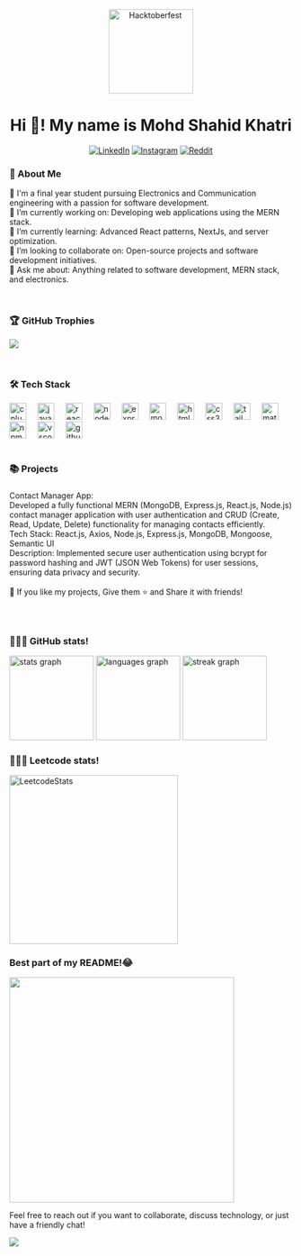<div align = "center">
  <img  src="https://holopin.me/shahidkhatrii" height="150" alt="Hacktoberfest"  />
</div>
<h1 align="center">Hi 👋! My name is Mohd Shahid Khatri</h1>

 <div align="center">
   
   [![LinkedIn](https://img.shields.io/badge/LinkedIn-%230077B5.svg?logo=linkedin&logoColor=white)](https://linkedin.com/in/mo-shahid-khatri-bb23611bb)
[![Instagram](https://img.shields.io/badge/Instagram-%23E4405F.svg?logo=Instagram&logoColor=white)](https://instagram.com/md__shahid______)  [![Reddit](https://img.shields.io/badge/Reddit-%23FF4500.svg?logo=Reddit&logoColor=white)](https://reddit.com/user/ALPHAFTw77) 

 </div>


<h3 align="left">🚀 About Me</h3>
<p align="left">📔 I'm a final year student pursuing Electronics and Communication engineering with a passion for software development.<br>🔭 I’m currently working on: Developing web applications using the MERN stack.<br>🌱 I’m currently learning: Advanced React patterns, NextJs, and server optimization.<br>👯 I’m looking to collaborate on: Open-source projects and software development initiatives.<br>💬 Ask me about: Anything related to software development, MERN stack, and electronics.</p>
<br clear="both">

 ### 🏆 GitHub Trophies
![](https://github-profile-trophy.vercel.app/?username=shahidkhatrii&theme=monokai&no-frame=false&no-bg=true&margin-w=4)

<br clear="both">

<h3 align="left">🛠️ Tech Stack</h3>



<div align="left">
  <img src="https://skillicons.dev/icons?i=cpp" height="30" alt="cplusplus logo"  />
  <img width="12" />
  <img src="https://cdn.jsdelivr.net/gh/devicons/devicon/icons/javascript/javascript-original.svg" height="30" alt="javascript logo"  />
  <img width="12" />
  <img src="https://cdn.jsdelivr.net/gh/devicons/devicon/icons/react/react-original.svg" height="30" alt="react logo"  />
  <img width="12" />
  <img src="https://cdn.jsdelivr.net/gh/devicons/devicon/icons/nodejs/nodejs-original.svg" height="30" alt="nodejs logo"  />
  <img width="12" />
  <img src="https://skillicons.dev/icons?i=express" height="30" alt="express logo"  />
  <img width="12" />
  <img src="https://cdn.jsdelivr.net/gh/devicons/devicon/icons/mongodb/mongodb-original.svg" height="30" alt="mongodb logo"  />
  <img width="12" />
  <img src="https://cdn.jsdelivr.net/gh/devicons/devicon/icons/html5/html5-original.svg" height="30" alt="html5 logo"  />
  <img width="12" />
  <img src="https://cdn.jsdelivr.net/gh/devicons/devicon/icons/css3/css3-original.svg" height="30" alt="css3 logo"  />
  <img width="12" />
  <img src="https://cdn.simpleicons.org/tailwindcss/06B6D4" height="30" alt="tailwindcss logo"  />
  <img width="12" />
  <img src="https://cdn.simpleicons.org/mui/007FFF" height="30" alt="materialui logo"  />
  <img width="12" />
  <img src="https://cdn.jsdelivr.net/gh/devicons/devicon/icons/npm/npm-original-wordmark.svg" height="30" alt="npm logo"  />
  <img width="12" />
  <img src="https://cdn.jsdelivr.net/gh/devicons/devicon/icons/vscode/vscode-original.svg" height="30" alt="vscode logo"  />
  <img width="12" />
  <img src="https://skillicons.dev/icons?i=github" height="30" alt="github logo"  />
</div>

<br clear="both">

<h3 align="left">📚 Projects</h3>

###

<p align="left">Contact Manager App: <br>Developed a fully functional MERN (MongoDB, Express.js, React.js, Node.js) contact manager application with user authentication and CRUD (Create, Read, Update, Delete) functionality for managing contacts efficiently.<br>Tech Stack: React.js, Axios, Node.js, Express.js, MongoDB, Mongoose, Semantic UI<br>Description: Implemented secure user authentication using bcrypt for password hashing and JWT (JSON Web Tokens) for user sessions, ensuring data privacy and security. <br><br>💙 If you like my projects, Give them ⭐ and Share it with friends!</p>

###

<br clear="both">

### 👨🏿‍💻 GitHub stats!

<div align="left">
  <img src="https://github-readme-stats.vercel.app/api?username=shahidkhatrii&hide_title=false&hide_rank=false&show_icons=true&include_all_commits=true&count_private=true&disable_animations=false&theme=dracula&locale=en&hide_border=false" height="150" alt="stats graph"  />
  <img src="https://github-readme-stats.vercel.app/api/top-langs?username=shahidkhatrii&locale=en&hide_title=false&layout=compact&card_width=320&langs_count=5&theme=dracula&hide_border=false" height="150" alt="languages graph"  />
  <img src="https://streak-stats.demolab.com?user=shahidkhatrii&locale=en&mode=daily&theme=dracula&hide_border=false&border_radius=5" height="150" alt="streak graph"  />
  
</div>

### 👨🏿‍💻 Leetcode stats!
<div align="left">
  <img src="https://leetcard.jacoblin.cool/shahidkhatrii?theme=dark&font=Istok%20Web&ext=activity" height="300" alt="LeetcodeStats"  />
</div>


### Best part of my README!😂 
<img src='https://randommeme-five.vercel.app/' style="height: 400px;"/>

<p align="left">Feel free to reach out if you want to collaborate, discuss technology, or just have a friendly chat!</p>

[![](https://visitcount.itsvg.in/api?id=shahidkhatrii&icon=0&color=0)](https://visitcount.itsvg.in)


